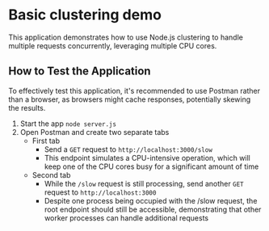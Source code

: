 # Basic clustering demo

This application demonstrates how to use Node.js clustering to handle multiple requests concurrently, leveraging multiple CPU cores.

## How to Test the Application

To effectively test this application, it's recommended to use Postman rather than a browser, as browsers might cache responses, potentially skewing the results.

1. Start the app `node server.js`
2. Open Postman and create two separate tabs
   - First tab
     - Send a `GET` request to `http://localhost:3000/slow`
     - This endpoint simulates a CPU-intensive operation, which will keep one of the CPU cores busy for a significant amount of time
   - Second tab
     - While the `/slow` request is still processing, send another `GET` request to `http://localhost:3000`
     - Despite one process being occupied with the /slow request, the root endpoint should still be accessible, demonstrating that other worker processes can handle additional requests
